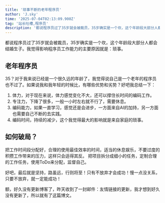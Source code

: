 ```yaml
---
title: '琐事不断的老年程序员'
author: 'J.sky'
time: '2025-07-04T02:13:09.900Z'
tag: '站长吐槽,程序员'
description: '都说程序员过了35岁就会被裁员，35岁确实是一个坎，这个年龄段大部分人都会结婚生子。我觉得影响程序员工作能力的主要原因就是：琐事。'
---
```


都说程序员过了35岁就会被裁员，35岁确实是一个坎，这个年龄段大部分人都会结婚生子。我觉得影响程序员工作能力的主要原因就是：琐事。

## 老年程序员

35？对于我来说已经是一个很久远的年龄了，我觉得说自己是一个老年的程序员也不过了。如果说我和我年轻的时候比，有哪些优势和劣势？好吧我总结一下：

1. 体力，对于现在来说，体力感觉变化不大，还可以撑住长时间的编码工作。
2. 专注力，下降了很多，一般一小时左右就不行了，需要休息。
3. 编码能力，如果一直学习，感觉还是会进步，一方面来自AI的加持，另一方面也需要自己不断的去实践。
4. 编码时间，持续的减少，这个我觉得最大的影响就是来自家庭的琐事。


## 如何破局？

把工作时间段分配好，合理的使用最佳效率的时间，适当的休息娱乐，不要过度的积攒工作带来的压力，这样只会适得其反。
把项目拆分成细小的任务，定制合理的工作任务，使用ToDo来分配，监督自己。

好吧，最后就是坚持，路虽远，行则将至！只有不放弃才会成功！慢一点没关系，只要不放弃，就一定能成功！

额，好久没有更新博客了，昨天收到了一封邮件：友情链接的更新，我才想到好久没有更新了，所以就有了这篇博文。

